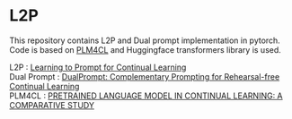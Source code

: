 # L2P
This repository contains L2P and Dual prompt implementation in pytorch.  
Code is based on [PLM4CL](https://github.com/wutong8023/PLM4CL) and Huggingface transformers library is used.  

L2P : [Learning to Prompt for Continual Learning](https://arxiv.org/pdf/2112.08654.pdf)  
Dual Prompt : [DualPrompt: Complementary Prompting for Rehearsal-free Continual Learning](https://arxiv.org/pdf/2204.04799.pdf)  
PLM4CL : [PRETRAINED LANGUAGE MODEL IN CONTINUAL LEARNING: A COMPARATIVE STUDY](https://openreview.net/pdf?id=figzpGMrdD)  
